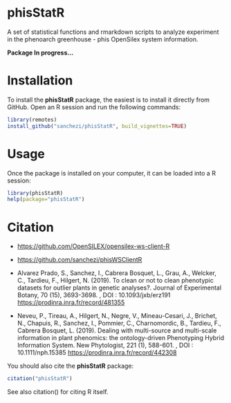 # phisStatR

A set of statistical functions and rmarkdown scripts to analyze experiment in the phenoarch greenhouse - phis OpenSilex system information.

__Package In progress...__

# Installation

To install the **phisStatR** package, the easiest is to install it directly from GitHub. Open an R session and run the following commands:

```R
library(remotes) 
install_github("sanchezi/phisStatR", build_vignettes=TRUE)
```

# Usage

Once the package is installed on your computer, it can be loaded into a R session:

```R
library(phisStatR)
help(package="phisStatR")
```

# Citation

* https://github.com/OpenSILEX/opensilex-ws-client-R

* https://github.com/sanchezi/phisWSClientR

* Alvarez Prado, S., Sanchez, I., Cabrera Bosquet, L., Grau, A., Welcker, C., Tardieu, F., Hilgert, N. (2019). To clean or not to clean phenotypic datasets for outlier plants in genetic analyses?. Journal of Experimental Botany, 70 (15), 3693-3698. , DOI : 10.1093/jxb/erz191 https://prodinra.inra.fr/record/481355

* Neveu, P., Tireau, A., Hilgert, N., Negre, V., Mineau-Cesari, J., Brichet, N., Chapuis, R., Sanchez, I., Pommier, C., Charnomordic, B., Tardieu, F., Cabrera Bosquet, L. (2019). Dealing with multi-source and multi-scale information in plant phenomics: the ontology-driven Phenotyping Hybrid Information System. New Phytologist, 221 (1), 588-601. , DOI : 10.1111/nph.15385 https://prodinra.inra.fr/record/442308

You should also cite the **phisStatR** package:

```R
citation("phisStatR")
```

See also citation() for citing R itself.